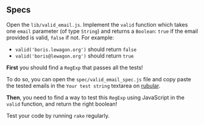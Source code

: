 

## Specs

Open the `lib/valid_email.js`. Implement the `valid` function which takes one `email` parameter (of type `String`) and returns a `Boolean`: `true` if the email provided is valid, `false` if not. For example:

- `valid('boris.lewagon.org')` should return `false`
- `valid('boris@lewagon.org')` should return `true`

**First** you should find a `RegExp` that passes all the tests!

To do so, you can open the `spec/valid_email_spec.js` file and copy paste the tested emails in the `Your test string` textarea on [rubular](http://rubular.com/).

**Then**, you need to find a way to test this `RegExp` using JavaScript in the `valid` function, and return the right boolean!

Test your code by running `rake` regularly.

